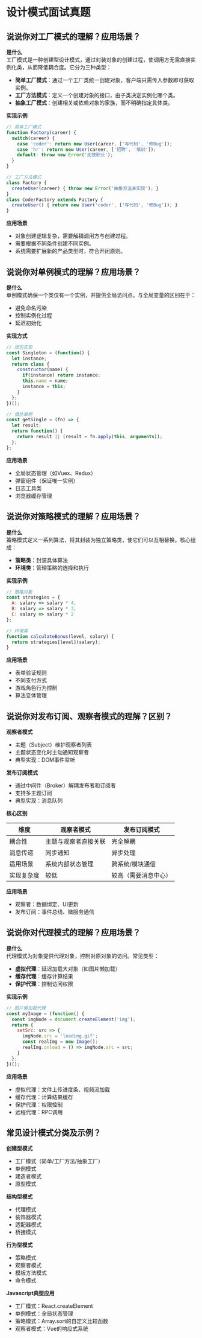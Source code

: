# 设计模式面试真题

<script setup lang="ts">
    import AnswerBlock from '@/components/common/answer-block.vue'
</script>

## 说说你对工厂模式的理解？应用场景？

<AnswerBlock>

**是什么**  
工厂模式是一种创建型设计模式，通过封装对象的创建过程，使调用方无需直接实例化类，从而降低耦合度。它分为三种类型：

- **简单工厂模式**：通过一个工厂类统一创建对象，客户端只需传入参数即可获取实例。
- **工厂方法模式**：定义一个创建对象的接口，由子类决定实例化哪个类。
- **抽象工厂模式**：创建相关或依赖对象的家族，而不明确指定具体类。

**实现示例**  

```javascript
// 简单工厂模式
function Factory(career) {
  switch(career) {
    case 'coder': return new User(career, ['写代码', '修Bug']);
    case 'hr': return new User(career, ['招聘', '培训']);
    default: throw new Error('无效职业');
  }
}

// 工厂方法模式
class Factory {
  createUser(career) { throw new Error('抽象方法未实现'); }
}
class CoderFactory extends Factory {
  createUser() { return new User('coder', ['写代码', '修Bug']); }
}
```

**应用场景**  

- 对象创建逻辑复杂，需要解耦调用方与创建过程。
- 需要根据不同条件创建不同实例。
- 系统需要扩展新的产品类型时，符合开闭原则。
</AnswerBlock>

## 说说你对单例模式的理解？应用场景？

<AnswerBlock>

**是什么**  
单例模式确保一个类仅有一个实例，并提供全局访问点。与全局变量的区别在于：

- 避免命名污染
- 控制实例化过程
- 延迟初始化

**实现方式**  

```javascript
// 闭包实现
const Singleton = (function() {
  let instance;
  return class {
    constructor(name) {
      if(instance) return instance;
      this.name = name;
      instance = this;
    }
  };
})();

// 惰性单例
const getSingle = (fn) => {
  let result;
  return function() {
    return result || (result = fn.apply(this, arguments));
  };
};
```

**应用场景**  

- 全局状态管理（如Vuex、Redux）
- 弹窗组件（保证唯一实例）
- 日志工具类
- 浏览器缓存管理
</AnswerBlock>

## 说说你对策略模式的理解？应用场景？

<AnswerBlock>

**是什么**  
策略模式定义一系列算法，将其封装为独立策略类，使它们可以互相替换。核心组成：

- **策略类**：封装具体算法
- **环境类**：管理策略的选择和执行

**实现示例**  

```javascript
// 策略对象
const strategies = {
  A: salary => salary * 4,
  B: salary => salary * 3,
  C: salary => salary * 2
};

// 环境类
function calculateBonus(level, salary) {
  return strategies[level](salary);
}
```

**应用场景**  

- 表单验证规则
- 不同支付方式
- 游戏角色行为控制
- 算法变体管理
</AnswerBlock>

## 说说你对发布订阅、观察者模式的理解？区别？

<AnswerBlock>

**观察者模式**  

- 主题（Subject）维护观察者列表
- 主题状态变化时主动通知观察者
- 典型实现：DOM事件监听

**发布订阅模式**  

- 通过中间件（Broker）解耦发布者和订阅者
- 支持多主题订阅
- 典型实现：消息队列

**核心区别**  

| 维度         | 观察者模式               | 发布订阅模式             |
|--------------|--------------------------|--------------------------|
| 耦合性       | 主题与观察者直接关联     | 完全解耦                 |
| 消息传递     | 同步通知                 | 异步处理                 |
| 适用场景     | 系统内部状态管理         | 跨系统/模块通信          |
| 实现复杂度   | 较低                     | 较高（需要消息中心）     |

**应用场景**  

- 观察者：数据绑定、UI更新
- 发布订阅：事件总线、微服务通信
</AnswerBlock>

## 说说你对代理模式的理解？应用场景？

<AnswerBlock>

**是什么**  
代理模式为对象提供代理对象，控制对原对象的访问。常见类型：

- **虚拟代理**：延迟加载大对象（如图片懒加载）
- **缓存代理**：缓存计算结果
- **保护代理**：控制访问权限

**实现示例**  

```javascript
// 图片懒加载代理
const myImage = (function() {
  const imgNode = document.createElement('img');
  return {
    setSrc: src => {
      imgNode.src = 'loading.gif';
      const realImg = new Image();
      realImg.onload = () => imgNode.src = src;
    }
  };
})();
```

**应用场景**  

- 虚拟代理：文件上传进度条、视频流加载
- 缓存代理：计算结果缓存
- 保护代理：权限控制
- 远程代理：RPC调用
</AnswerBlock>

## 常见设计模式分类及示例？

<AnswerBlock>

**创建型模式**  

- 工厂模式（简单/工厂方法/抽象工厂）
- 单例模式
- 建造者模式
- 原型模式

**结构型模式**  

- 代理模式
- 装饰器模式
- 适配器模式
- 桥接模式

**行为型模式**  

- 策略模式
- 观察者模式
- 模板方法模式
- 命令模式

**Javascript典型应用**  

- 工厂模式：React.createElement
- 单例模式：全局状态管理
- 策略模式：Array.sort的自定义比较函数
- 观察者模式：Vue的响应式系统
</AnswerBlock>
